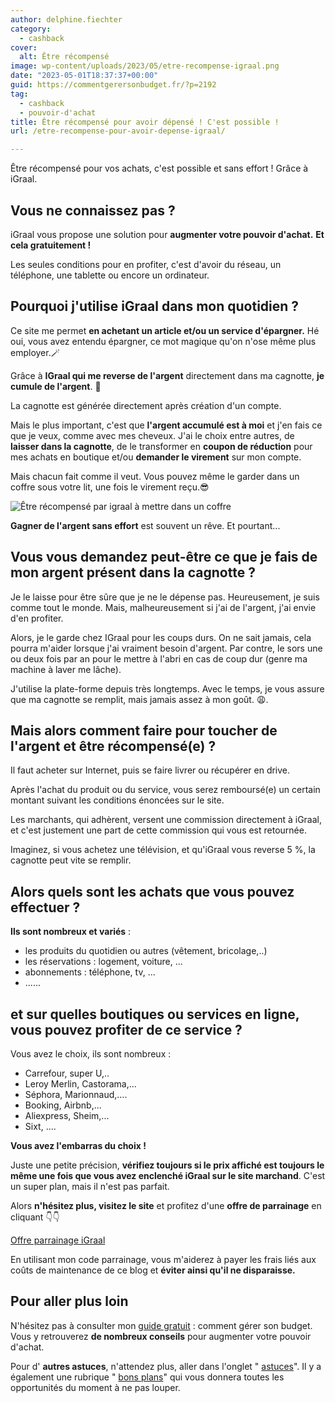 ```yaml
---
author: delphine.fiechter
category:
  - cashback
cover:
  alt: Être récompensé
image: wp-content/uploads/2023/05/etre-recompense-igraal.png
date: "2023-05-01T18:37:37+00:00"
guid: https://commentgerersonbudget.fr/?p=2192
tag:
  - cashback
  - pouvoir-d'achat
title: Être récompensé pour avoir dépensé ! C'est possible !
url: /etre-recompense-pour-avoir-depense-igraal/

---
```

Être récompensé pour vos achats, c'est possible et sans effort ! Grâce à iGraal.

## Vous ne connaissez pas ?

iGraal vous propose une solution pour **augmenter votre pouvoir d'achat.** **Et cela gratuitement !**

Les seules conditions pour en profiter, c'est d'avoir du réseau, un téléphone, une tablette ou encore un ordinateur.

## Pourquoi j'utilise iGraal dans mon quotidien ?

Ce site me permet **en achetant un article et/ou un service d'épargner.** Hé oui, vous avez entendu épargner, ce mot magique qu'on n'ose même plus employer.🪄

Grâce à **IGraal qui me reverse de l'argent** directement dans ma cagnotte, **je cumule de l'argent**. 🤩

La cagnotte est générée directement après création d'un compte.

Mais le plus important, c'est que **l'argent accumulé est à moi** et j'en fais ce que je veux, comme avec mes cheveux. J'ai le choix entre autres, de **laisser dans la cagnotte**, de le transformer en **coupon de réduction** pour mes achats en boutique et/ou **demander le virement** sur mon compte.

Mais chacun fait comme il veut. Vous pouvez même le garder dans un coffre sous votre lit, une fois le virement reçu.😎

![Être récompensé par igraal à mettre dans un coffre](https://commentgerersonbudget.fr/wp-content/uploads/2023/05/etre-compense-2-1024x690.png)

**Gagner de l'argent sans effort** est souvent un rêve. Et pourtant...

## Vous vous demandez peut-être ce que je fais de mon argent présent dans la cagnotte ?

Je le laisse pour être sûre que je ne le dépense pas. Heureusement, je suis comme tout le monde. Mais, malheureusement si j'ai de l'argent, j'ai envie d'en profiter.

Alors, je le garde chez IGraal pour les coups durs. On ne sait jamais, cela pourra m'aider lorsque j'ai vraiment besoin d'argent. Par contre, le sors une ou deux fois par an pour le mettre à l'abri en cas de coup dur (genre ma machine à laver me lâche).

J'utilise la plate-forme depuis très longtemps. Avec le temps, je vous assure que ma cagnotte se remplit, mais jamais assez à mon goût. 😩.

## Mais alors comment faire pour toucher de l'argent et être récompensé(e) ?

Il faut acheter sur Internet, puis se faire livrer ou récupérer en drive.

Après l'achat du produit ou du service, vous serez remboursé(e) un certain montant suivant les conditions énoncées sur le site.

Les marchants, qui adhèrent, versent une commission directement à iGraal, et c'est justement une part de cette commission qui vous est retournée.

Imaginez, si vous achetez une télévision, et qu'iGraal vous reverse 5 %, la cagnotte peut vite se remplir.

## Alors quels sont les achats que vous pouvez effectuer ?

**Ils sont nombreux et variés** :

- les produits du quotidien ou autres (vêtement, bricolage,..)
- les réservations : logement, voiture, ...
- abonnements : téléphone, tv, ...
- ......

## et sur quelles boutiques ou services en ligne, vous pouvez profiter de ce service ?

Vous avez le choix, ils sont nombreux :

- Carrefour, super U,..
- Leroy Merlin, Castorama,...
- Séphora, Marionnaud,....
- Booking, Airbnb,...
- Aliexpress, Sheim,...
- Sixt, ....

**Vous avez l'embarras du choix !**

Juste une petite précision, **vérifiez toujours si le prix affiché est toujours le même une fois que vous avez enclenché iGraal sur le site marchand**. C'est un super plan, mais il n'est pas parfait.

Alors **n'hésitez plus, visitez le site** et profitez d'une **offre de parrainage** en cliquant 👇👇

[Offre parrainage iGraal](https://fr.igraal.com/parrainage?parrain=AG_5e9b4975de6cb)

En utilisant mon code parrainage, vous m'aiderez à payer les frais liés aux coûts de maintenance de ce blog et **éviter ainsi qu'il ne disparaisse.**

## Pour aller plus loin

N'hésitez pas à consulter mon [guide gratuit](https://commentgerersonbudget.fr/guide-joindre-les-deux-bouts/ "Joindre les deux bouts, pour vous un challenge ?") : comment gérer son budget. Vous y retrouverez **de nombreux conseils** pour augmenter votre pouvoir d'achat.

Pour d' **autres astuces**, n'attendez plus, aller dans l'onglet " [astuces](https://commentgerersonbudget.fr/sujet/astuces/)". Il y a également une rubrique " [bons plans](https://commentgerersonbudget.fr/sujet/bons-plans/ "bons plans")" qui vous donnera toutes les opportunités du moment à ne pas louper.
